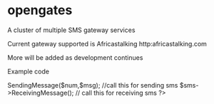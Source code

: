 # opengates
A cluster of multiple SMS gateway services 

Current gateway supported is Africastalking http:africastalking.com

More will be added as development continues

Example code

<?php
include 'AutoLoad.php';
$num = array('254718376163','254718376164');
$msg = 'Lorem Ipsum is simply dummy text of the printing and
       typesetting industry. Lorem Ipsum has been the industry
       standard dummy text ever since the 1500s, when an unknown
       printer took a galley of type and scrambled it to make a
       type specimen book. It has survived not only five centuries,
       but also the leap into electronic typesetting, remaining
       essentially unchanged. It was popularised in the 1960s
       with the release of Letraset sheets containing Lorem Ipsum
       passages, and more recently with desktop publishing software
       like Aldus PageMaker including versions of Lorem Ipsum.';
$sms = new Autoload(); //create an instance
$sms->SendingMessage($num,$msg); //call this for sending sms
$sms->ReceivingMessage(); // call this for receiving sms
 ?>
